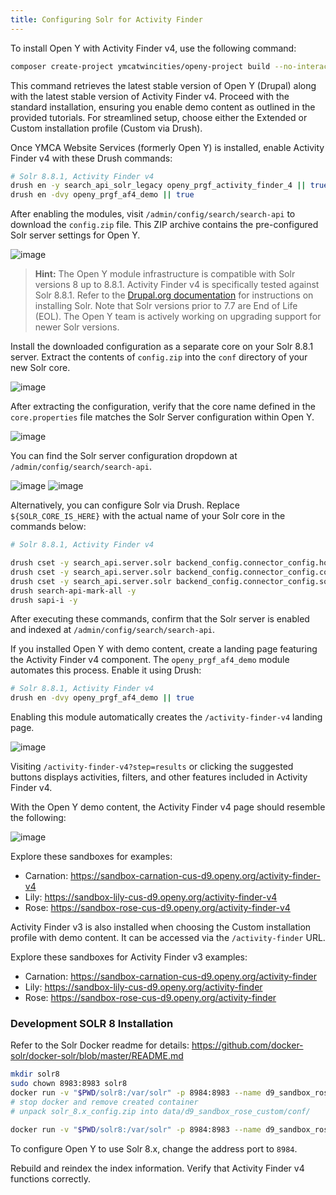 ```yaml
---
title: Configuring Solr for Activity Finder
---
```


To install Open Y with Activity Finder v4, use the following command:

```bash
composer create-project ymcatwincities/openy-project build --no-interaction --prefer-dist
```

This command retrieves the latest stable version of Open Y (Drupal) along with the latest stable version of Activity Finder v4.  Proceed with the standard installation, ensuring you enable demo content as outlined in the provided tutorials.  For streamlined setup, choose either the Extended or Custom installation profile (Custom via Drush).

Once YMCA Website Services (formerly Open Y) is installed, enable Activity Finder v4 with these Drush commands:

```bash
# Solr 8.8.1, Activity Finder v4
drush en -y search_api_solr_legacy openy_prgf_activity_finder_4 || true
drush en -dvy openy_prgf_af4_demo || true
```

After enabling the modules, visit `/admin/config/search/search-api` to download the `config.zip` file. This ZIP archive contains the pre-configured Solr server settings for Open Y.

![image](https://user-images.githubusercontent.com/563412/105169707-90ba2280-5b24-11eb-9c0c-fab09b336723.png)

> **Hint:** The Open Y module infrastructure is compatible with Solr versions 8 up to 8.8.1.  Activity Finder v4 is specifically tested against Solr 8.8.1.  Refer to the [Drupal.org documentation](https://www.drupal.org/node/2502203) for instructions on installing Solr.  Note that Solr versions prior to 7.7 are End of Life (EOL). The Open Y team is actively working on upgrading support for newer Solr versions.

Install the downloaded configuration as a separate core on your Solr 8.8.1 server. Extract the contents of `config.zip` into the `conf` directory of your new Solr core.

![image](https://user-images.githubusercontent.com/563412/105169758-ad565a80-5b24-11eb-81c3-b29c8b513a7a.png)

After extracting the configuration, verify that the core name defined in the `core.properties` file matches the Solr Server configuration within Open Y.

![image](https://user-images.githubusercontent.com/563412/105169816-c0692a80-5b24-11eb-9254-6abc32a0583d.png)

You can find the Solr server configuration dropdown at `/admin/config/search/search-api`.

![image](https://user-images.githubusercontent.com/563412/105169887-d4149100-5b24-11eb-8a7c-d5186b8005bb.png)
![image](https://user-images.githubusercontent.com/563412/105169954-eb537e80-5b24-11eb-8e21-3df8f01a8c14.png)

Alternatively, you can configure Solr via Drush. Replace `${SOLR_CORE_IS_HERE}` with the actual name of your Solr core in the commands below:

```bash
# Solr 8.8.1, Activity Finder v4

drush cset -y search_api.server.solr backend_config.connector_config.host 127.0.0.1 -y
drush cset -y search_api.server.solr backend_config.connector_config.core ${SOLR_CORE_IS_HERE} -y
drush cset -y search_api.server.solr backend_config.connector_config.solr_version 8 -y
drush search-api-mark-all -y
drush sapi-i -y
```

After executing these commands, confirm that the Solr server is enabled and indexed at `/admin/config/search/search-api`.

If you installed Open Y with demo content, create a landing page featuring the Activity Finder v4 component. The `openy_prgf_af4_demo` module automates this process. Enable it using Drush:

```bash
# Solr 8.8.1, Activity Finder v4
drush en -dvy openy_prgf_af4_demo || true
```

Enabling this module automatically creates the `/activity-finder-v4` landing page.

![image](https://user-images.githubusercontent.com/563412/105170014-04f4c600-5b25-11eb-8a4a-b2952d86e7d3.png)

Visiting `/activity-finder-v4?step=results` or clicking the suggested buttons displays activities, filters, and other features included in Activity Finder v4.

With the Open Y demo content, the Activity Finder v4 page should resemble the following:

![image](https://user-images.githubusercontent.com/563412/105170087-1dfd7700-5b25-11eb-9e57-5db48e41af5e.png)

Explore these sandboxes for examples:

-   Carnation: <https://sandbox-carnation-cus-d9.openy.org/activity-finder-v4>
-   Lily: <https://sandbox-lily-cus-d9.openy.org/activity-finder-v4>
-   Rose: <https://sandbox-rose-cus-d9.openy.org/activity-finder-v4>

Activity Finder v3 is also installed when choosing the Custom installation profile with demo content.  It can be accessed via the `/activity-finder` URL.

Explore these sandboxes for Activity Finder v3 examples:

-   Carnation: <https://sandbox-carnation-cus-d9.openy.org/activity-finder>
-   Lily: <https://sandbox-lily-cus-d9.openy.org/activity-finder>
-   Rose: <https://sandbox-rose-cus-d9.openy.org/activity-finder>

### Development SOLR 8 Installation

Refer to the Solr Docker readme for details: <https://github.com/docker-solr/docker-solr/blob/master/README.md>

```sh
mkdir solr8
sudo chown 8983:8983 solr8
docker run -v "$PWD/solr8:/var/solr" -p 8984:8983 --name d9_sandbox_rose_custom solr solr-precreate d9_sandbox_rose_custom
# stop docker and remove created container
# unpack solr_8.x_config.zip into data/d9_sandbox_rose_custom/conf/

docker run -v "$PWD/solr8:/var/solr" -p 8984:8983 --name d9_sandbox_rose_custom solr solr-precreate d9_sandbox_rose_custom
```

To configure Open Y to use Solr 8.x, change the address port to `8984`.

Rebuild and reindex the index information. Verify that Activity Finder v4 functions correctly.
